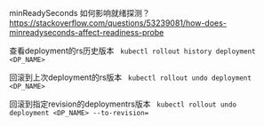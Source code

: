 minReadySeconds 如何影响就绪探测？
https://stackoverflow.com/questions/53239081/how-does-minreadyseconds-affect-readiness-probe

查看deployment的rs历史版本
<code>
kubectl rollout history deployment <DP_NAME>
</code>

回滚到上次deployment的rs版本
<code>
kubectl rollout undo deployment <DP_NAME>
</code>

回滚到指定revision的deploymentrs版本
<code>
kubectl rollout undo deployment <DP_NAME> --to-revision=<INT>
</code>
